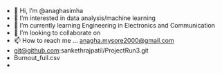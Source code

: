 - 👋 Hi, I’m @anaghasimha
- 👀 I’m interested in data analysis/machine learning
- 🌱 I’m currently learning Engineering in Electronics and Communication
- 💞️ I’m looking to collaborate on 
- 📫 How to reach me ... anagha.mysore2000@gmail.com
- git@github.com:sankethrajpatil/ProjectRun3.git
- Burnout_full.csv
- 

<!---
anaghasimha/anaghasimha is a ✨ special ✨ repository because its `README.md` (this file) appears on your GitHub profile.
You can click the Preview link to take a look at your changes.
--->
